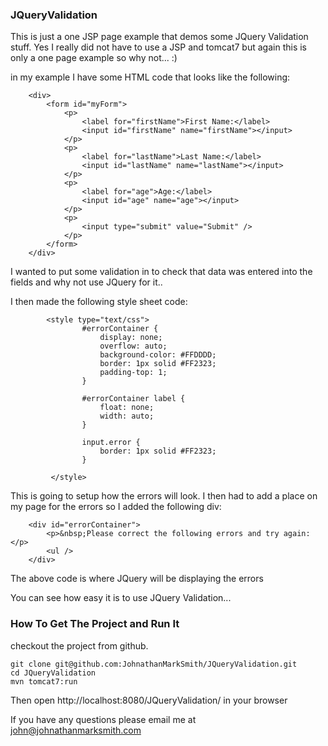### JQueryValidation

This is just a one JSP page example that demos some JQuery Validation stuff.  Yes I really did not have to use a JSP and tomcat7 but again this is only a one page example so why not... :)

in my example I have some HTML code that looks like the following:

        <div>
            <form id="myForm">
                <p>
                    <label for="firstName">First Name:</label>
                    <input id="firstName" name="firstName"></input>
                </p>
                <p>
                    <label for="lastName">Last Name:</label>
                    <input id="lastName" name="lastName"></input>
                </p>
                <p>
                    <label for="age">Age:</label>
                    <input id="age" name="age"></input>
                </p>
                <p>
                    <input type="submit" value="Submit" />
                </p>
            </form>
        </div>

I wanted to put some validation in to check that data was entered into the fields and why not use JQuery for it..

I then made the following style sheet code:

            <style type="text/css">
                    #errorContainer {
                        display: none;
                        overflow: auto;
                        background-color: #FFDDDD;
                        border: 1px solid #FF2323;
                        padding-top: 1;
                    }

                    #errorContainer label {
                        float: none;
                        width: auto;
                    }

                    input.error {
                        border: 1px solid #FF2323;
                    }

             </style>


This is going to setup how the errors will look.  I then had to add a place on my page for the errors so I added the following div:

        <div id="errorContainer">
            <p>&nbsp;Please correct the following errors and try again:</p>
            <ul />
        </div>

The above code is where JQuery will be displaying the errors

You can see how easy it is to use JQuery Validation...


### How To Get The Project and Run It

checkout the project from github.

    git clone git@github.com:JohnathanMarkSmith/JQueryValidation.git
    cd JQueryValidation
    mvn tomcat7:run

Then open http://localhost:8080/JQueryValidation/ in your browser

If you have any questions please email me at john@johnathanmarksmith.com
